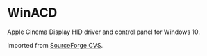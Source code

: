 # WinACD
Apple Cinema Display HID driver and control panel for Windows 10.

Imported from [SourceForge CVS](https://sourceforge.net/projects/winacd/).
